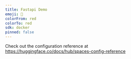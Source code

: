 ```yaml
---
title: Fastapi Demo
emoji: 🐠
colorFrom: red
colorTo: red
sdk: docker
pinned: false
---
```


Check out the configuration reference at https://huggingface.co/docs/hub/spaces-config-reference
